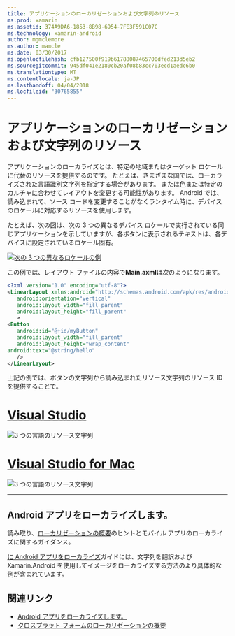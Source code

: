 ```yaml
---
title: アプリケーションのローカリゼーションおよび文字列のリソース
ms.prod: xamarin
ms.assetid: 374A9DA6-1853-8B98-6954-7FE3F591C07C
ms.technology: xamarin-android
author: mgmclemore
ms.author: mamcle
ms.date: 03/30/2017
ms.openlocfilehash: cfb127500f919b61788087465700dfed213d5eb2
ms.sourcegitcommit: 945df041e2180cb20af08b83cc703ecd1aedc6b0
ms.translationtype: MT
ms.contentlocale: ja-JP
ms.lasthandoff: 04/04/2018
ms.locfileid: "30765855"
---
```

# <a name="application-localization-and-string-resources"></a>アプリケーションのローカリゼーションおよび文字列のリソース

アプリケーションのローカライズとは、特定の地域またはターゲット ロケールに代替のリソースを提供するのです。 たとえば、さまざまな国では、ローカライズされた言語識別文字列を指定する場合があります。 または色または特定のカルチャに合わせてレイアウトを変更する可能性があります。 Android では、読み込まれて、ソース コードを変更することがなくランタイム時に、デバイスのロケールに対応するリソースを使用します。

たとえば、次の図は、次の 3 つの異なるデバイス ロケールで実行されている同じアプリケーションを示していますが、各ボタンに表示されるテキストは、各デバイスに設定されているロケール固有。

[![次の 3 つの異なるロケールの例](application-localization-images/01-click-me-sml.png)](application-localization-images/01-click-me.png#lightbox)

この例では、レイアウト ファイルの内容で**Main.axml**は次のようになります。

```xml
<?xml version="1.0" encoding="utf-8"?>
<LinearLayout xmlns:android="http://schemas.android.com/apk/res/android"
   android:orientation="vertical"
   android:layout_width="fill_parent"
   android:layout_height="fill_parent"
   >
<Button  
   android:id="@+id/myButton"
   android:layout_width="fill_parent"
   android:layout_height="wrap_content"
android:text="@string/hello"
   />
</LinearLayout>
```

上記の例では、ボタンの文字列から読み込まれたリソース文字列のリソース ID を提供することで。

# <a name="visual-studiotabvswin"></a>[Visual Studio](#tab/vswin)

![3 つの言語のリソース文字列](application-localization-images/02-resource-strings-vs.png)
 
# <a name="visual-studio-for-mactabvsmac"></a>[Visual Studio for Mac](#tab/vsmac)

![3 つの言語のリソース文字列](application-localization-images/02-resource-strings-xs.png)
 
-----
 
## <a name="localizing-android-apps"></a>Android アプリをローカライズします。

読み取り、[ローカリゼーションの概要](~/cross-platform/app-fundamentals/localization.md)のヒントとモバイル アプリのローカライズに関するガイダンス。

[に Android アプリをローカライズ](~/android/app-fundamentals/localization.md)ガイドには、文字列を翻訳および Xamarin.Android を使用してイメージをローカライズする方法のより具体的な例が含まれています。



## <a name="related-links"></a>関連リンク

- [Android アプリをローカライズします。](~/android/app-fundamentals/localization.md)
- [クロスプラット フォームのローカリゼーションの概要](~/cross-platform/app-fundamentals/localization.md)
